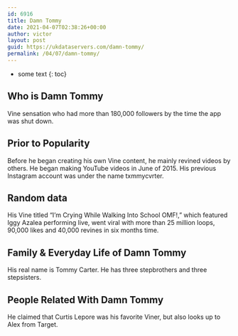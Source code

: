 ```yaml
---
id: 6916
title: Damn Tommy
date: 2021-04-07T02:38:26+00:00
author: victor
layout: post
guid: https://ukdataservers.com/damn-tommy/
permalink: /04/07/damn-tommy/
---
```


* some text
{: toc}


## Who is Damn Tommy



Vine sensation who had more than 180,000 followers by the time the app was shut down. 

                
                
                
## Prior to Popularity



Before he began creating his own Vine content, he mainly revined videos by others. He began making YouTube videos in June of 2015. His previous Instagram account was under the name txmmycvrter. 

                
                
                
## Random data



His Vine titled &#8220;I&#8217;m Crying While Walking Into School OMF!,&#8221; which featured Iggy Azalea performing live, went viral with more than 25 million loops, 90,000 likes and 40,000 revines in six months time.

                
                
                
## Family & Everyday Life of Damn Tommy



His real name is Tommy Carter. He has three stepbrothers and three stepsisters.

                
                
                
## People Related With Damn Tommy



He claimed that Curtis Lepore was his favorite Viner, but also looks up to Alex from Target.

                
              
            
          
          
          
